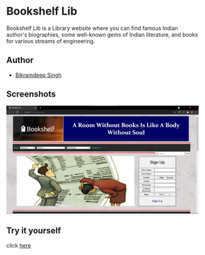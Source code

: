 # Bookshelf Lib

Bookshelf Lib is a Library website where you can find famous Indian author's biographies, some well-known gems of Indian literature, and books for various streams of engineering.

## Author

- [Bikramdeep Singh](https://github.com/BikramdeepSingh)

## Screenshots

![App Screenshot](https://github.com/BikramdeepSingh/BookShelf-Lib/blob/master/media/preview/preview_img.jpg?raw=true)

## Try it yourself

click [here](https://bikramdeepsingh.github.io/BookShelf-Lib/)
